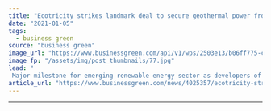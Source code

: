 ```yaml
---
title: "Ecotricity strikes landmark deal to secure geothermal power from Cornish plant"
date: "2021-01-05"
tags: 
  - business green
source: "business green"
image_url: "https://www.businessgreen.com/api/v1/wps/2503e13/b06ff775-cd0f-4a16-9bc7-6a7b638397e6/7/GEL1-185x114.jpg"
image_fp: "/assets/img/post_thumbnails/77.jpg"
lead: "
 Major milestone for emerging renewable energy sector as developers of UK's first geothermal power plant agree to sell 3MW of baseload power to green energy supplier ..."
article_url: "https://www.businessgreen.com/news/4025357/ecotricity-strikes-landmark-deal-secure-geothermal-power-cornish-plant"
---
```


---
